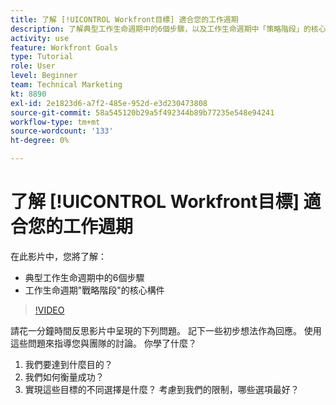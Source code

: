 ```yaml
---
title: 了解 [!UICONTROL Workfront目標] 適合您的工作週期
description: 了解典型工作生命週期中的6個步驟，以及工作生命週期中「策略階段」的核心組成部分。
activity: use
feature: Workfront Goals
type: Tutorial
role: User
level: Beginner
team: Technical Marketing
kt: 8890
exl-id: 2e1823d6-a7f2-485e-952d-e3d230473808
source-git-commit: 58a545120b29a5f492344b89b77235e548e94241
workflow-type: tm+mt
source-wordcount: '133'
ht-degree: 0%

---
```


# 了解 [!UICONTROL Workfront目標] 適合您的工作週期

在此影片中，您將了解：

* 典型工作生命週期中的6個步驟
* 工作生命週期&quot;戰略階段&quot;的核心構件

>[!VIDEO](https://video.tv.adobe.com/v/335184/?quality=12)

<!--
Your turn graphic
-->

請花一分鐘時間反思影片中呈現的下列問題。 記下一些初步想法作為回應。 使用這些問題來指導您與團隊的討論。 你學了什麼？

1. 我們要達到什麼目的？
1. 我們如何衡量成功？
1. 實現這些目標的不同選擇是什麼？ 考慮到我們的限制，哪些選項最好？
